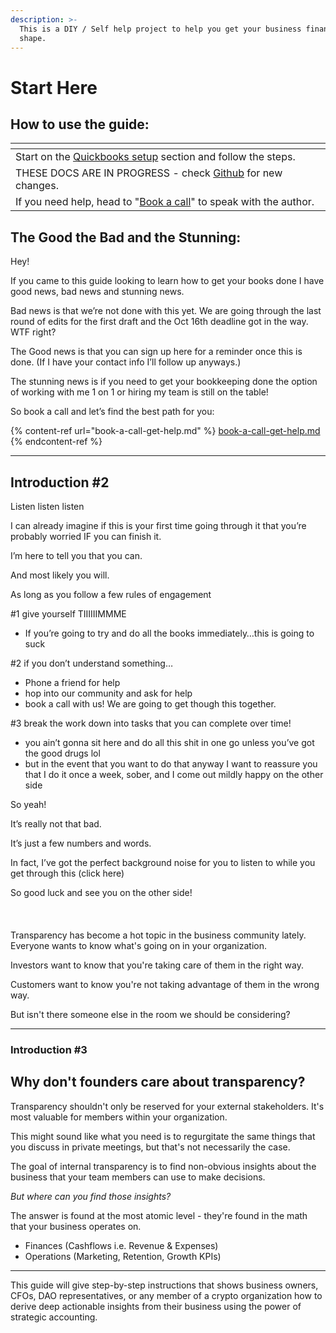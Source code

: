 ```yaml
---
description: >-
  This is a DIY / Self help project to help you get your business finances in
  shape.
---
```


# Start Here



## How to use the guide:

<table data-view="cards"><thead><tr><th></th></tr></thead><tbody><tr><td>Start on the <a href="finance-setup/quickbooks-setup/">Quickbooks setup</a> section and follow the steps.</td></tr><tr><td>THESE DOCS ARE IN PROGRESS - check <a href="https://github.com/YourBigBank/Minimum-Viable-Accounting-Protocol">Github</a> for new changes.</td></tr><tr><td>If you need help, head to "<a href="book-a-call-get-help.md">Book a call</a>" to speak with the author.</td></tr></tbody></table>





## The Good the Bad and the Stunning:

Hey!

If you came to this guide looking to learn how to get your books done I have good news, bad news and stunning news.

Bad news is that we’re not done with this yet. We are going through the last round of edits for the first draft and the Oct 16th deadline got in the way. WTF right?

The Good news is that you can sign up here for a reminder once this is done. (If I have your contact info I’ll follow up anyways.)

The stunning news is if you need to get your bookkeeping done the option of working with me 1 on 1 or hiring my team is still on the table!

So book a call and let’s find the best path for you:&#x20;

{% content-ref url="book-a-call-get-help.md" %}
[book-a-call-get-help.md](book-a-call-get-help.md)
{% endcontent-ref %}





***



## Introduction #2



Listen listen listen

I can already imagine if this is your first time going through it that you’re probably worried IF you can finish it.

I’m here to tell you that you can.

And most likely you will.

As long as you follow a few rules of engagement

\#1 give yourself TIIIIIIMMME

* If you’re going to try and do all the books immediately…this is going to suck

\#2 if you don’t understand something…

* Phone a friend for help
* hop into our community and ask for help
* book a call with us! We are going to get though this together.

\#3 break the work down into tasks that you can complete over time!

* you ain’t gonna sit here and do all this shit in one go unless you’ve got the good drugs lol
* but in the event that you want to do that anyway I want to reassure you that I do it once a week, sober, and I come out mildly happy on the other side

So yeah!

It’s really not that bad.

It’s just a few numbers and words.

In fact, I’ve got the perfect background noise for you to listen to while you get through this (click here)

So good luck and see you on the other side!\
\
\
\
Transparency has become a hot topic in the business community lately. Everyone wants to know what's going on in your organization.

Investors want to know that you're taking care of them in the right way.

Customers want to know you're not taking advantage of them in the wrong way.

But isn't there someone else in the room we should be considering?



***

### Introduction #3

## Why don't founders care about transparency?

Transparency shouldn't only be reserved for your external stakeholders. It's most valuable for members within your organization.

This might sound like what you need is to regurgitate the same things that you discuss in private meetings, but that's not necessarily the case.

The goal of internal transparency is to find non-obvious insights about the business that your team members can use to make decisions.

_But where can you find those insights?_

The answer is found at the most atomic level - they're found in the math that your business operates on.

* Finances (Cashflows i.e. Revenue & Expenses)
* Operations (Marketing, Retention, Growth KPIs)

***

This guide will give step-by-step instructions that shows business owners, CFOs, DAO representatives, or any member of a crypto organization how to derive deep actionable insights from their business using the power of strategic accounting.
